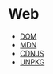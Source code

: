 # Web
- [DOM](https://en.wikipedia.org/wiki/Document_Object_Model)
- [MDN](https://developer.mozilla.org/ko/)
- [CDNJS](https://cdnjs.com/)
- [UNPKG](https://unpkg.com/)
